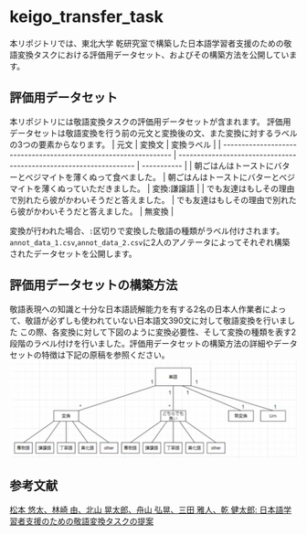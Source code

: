 # keigo_transfer_task

本リポジトリでは、東北大学 乾研究室で構築した日本語学習者支援のための敬語変換タスクにおける評価用データセット、およびその構築方法を公開しています。

## 評価用データセット
本リポジトリには敬語変換タスクの評価用データセットが含まれます。
評価用データセットは敬語変換を行う前の元文と変換後の文、また変換に対するラベルの3つの要素からなります。
| 元文                                                             | 変換文                                                             | 変換ラベル  | 
| ---------------------------------------------------------------- | ------------------------------------------------------------------ | ----------- | 
| 朝ごはんはトーストにバターとべジマイトを薄くぬって食べました。	  | 朝ごはんはトーストにバターとべジマイトを薄くぬっていただきました。 | 変換:謙譲語 | 
| でも友達はもしその理由で別れたら彼がかわいそうだと答えました。		 | でも友達はもしその理由で別れたら彼がかわいそうだと答えました。     | 無変換      | 

変換が行われた場合、`:`区切りで変換した敬語の種類がラベル付けされます。
`annot_data_1.csv`,`annot_data_2.csv`に2人のアノテータによってそれぞれ構築されたデータセットを公開します。

## 評価用データセットの構築方法
敬語表現への知識と十分な日本語読解能力を有する2名の日本人作業者によって、敬語が必ずしも使われていない日本語文390文に対して敬語変換を行いました
この際、各変換に対して下図のように変換必要性、そして変換の種類を表す2段階のラベル付けを行いました。評価用データセットの構築方法の詳細やデータセットの特徴は下記の原稿を参照ください。
![アノテーション](./annotation-tree.png)

## 参考文献
[松本 悠太、林崎 由、北山 晃太郎、舟山 弘晃、三田 雅人、乾 健太郎: 日本語学習者支援のための敬語変換タスクの提案](https://confit.atlas.jp/guide/event-img/jsai2022/3Yin2-39/public/pdf?type=in "JSAI2022")

